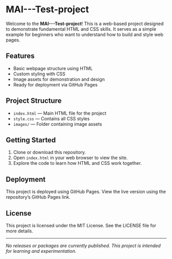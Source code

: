 # MAI---Test-project

Welcome to the **MAI---Test-project**! This is a web-based project designed to demonstrate fundamental HTML and CSS skills. It serves as a simple example for beginners who want to understand how to build and style web pages.

## Features

- Basic webpage structure using HTML
- Custom styling with CSS
- Image assets for demonstration and design
- Ready for deployment via GitHub Pages

## Project Structure

- `index.html` — Main HTML file for the project
- `style.css` — Contains all CSS styles
- `images/` — Folder containing image assets

## Getting Started

1. Clone or download this repository.
2. Open `index.html` in your web browser to view the site.
3. Explore the code to learn how HTML and CSS work together.

## Deployment

This project is deployed using GitHub Pages. View the live version using the repository’s GitHub Pages link.

## License

This project is licensed under the MIT License. See the LICENSE file for more details.

---

*No releases or packages are currently published. This project is intended for learning and experimentation.*
